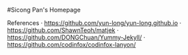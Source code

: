 #Sicong Pan's Homepage

References
· https://github.com/yun-long/yun-long.github.io
· https://github.com/ShawnTeoh/matjek
· https://github.com/DONGChuan/Yummy-Jekyll/
· https://github.com/codinfox/codinfox-lanyon/